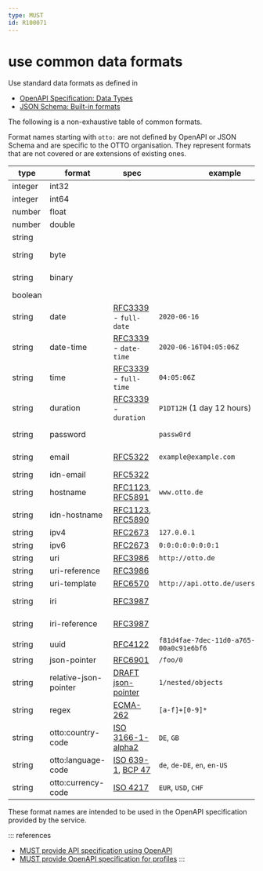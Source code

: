 ```yaml
---
type: MUST
id: R100071
---
```


# use common data formats

Use standard data formats as defined in

- [OpenAPI Specification: Data Types](http://spec.openapis.org/oas/v3.0.3#data-types)
- [JSON Schema: Built-in formats](https://json-schema.org/draft/2019-09/json-schema-validation.html#rfc.section.7.3)

The following is a non-exhaustive table of common formats.

Format names starting with `otto:` are not defined by OpenAPI or JSON Schema and are specific to the OTTO organisation.
They represent formats that are not covered or are extensions of existing ones.

| type    | format                | spec                                   | example                                | comment                         |
| ------- | --------------------- | -------------------------------------- | -------------------------------------- | ------------------------------- |
| integer | int32                 |                                        |                                        | signed 32 bits                  |
| integer | int64                 |                                        |                                        |                                 | signed 64 bits (a.k.a long) |
| number  | float                 |                                        |                                        |                                 |
| number  | double                |                                        |                                        |                                 |
| string  |                       |                                        |                                        |                                 |
| string  | byte                  |                                        |                                        | base64 encoded characters       |
| string  | binary                |                                        |                                        | any sequence of octets          |
| boolean |                       |                                        |                                        |                                 |
| string  | date                  | [RFC3339] - `full-date`                | `2020-06-16`                           | see also [date rule][rule-date] |
| string  | date-time             | [RFC3339] - `date-time`                | `2020-06-16T04:05:06Z`                 | see also [date rule][rule-date] |
| string  | time                  | [RFC3339] - `full-time`                | `04:05:06Z`                            | see also [date rule][rule-date] |
| string  | duration              | [RFC3339] - `duration`                 | `P1DT12H` (1 day 12 hours)             |                                 |
| string  | password              |                                        | `passw0rd`                             | a hint for processing/display   |
| string  | email                 | [RFC5322][rfc5322]                     | `example@example.com`                      | internationalized email         |
| string  | idn-email             | [RFC5322][rfc5322]                     |                                        |                                 |
| string  | hostname              | [RFC1123][rfc1123], [RFC5891][rfc5891] | `www.otto.de`                          | internationalized hostname      |
| string  | idn-hostname          | [RFC1123][rfc1123], [RFC5890][rfc5890] |                                        |                                 |
| string  | ipv4                  | [RFC2673][rfc2673]                     | `127.0.0.1`                            |                                 |
| string  | ipv6                  | [RFC2673][rfc2673]                     | `0:0:0:0:0:0:0:1`                      |                                 |
| string  | uri                   | [RFC3986][rfc3986]                     | `http://otto.de`                       |                                 |
| string  | uri-reference         | [RFC3986][rfc3986]                     |                                        |                                 |
| string  | uri-template          | [RFC6570][rfc6570]                     | `http://api.otto.de/users/{userId}`    |                                 |
| string  | iri                   | [RFC3987][rfc3987]                     |                                        | internationalized URI           |
| string  | iri-reference         | [RFC3987][rfc3987]                     |                                        | internationalized URI-reference |
| string  | uuid                  | [RFC4122][rfc4122]                     | `f81d4fae-7dec-11d0-a765-00a0c91e6bf6` |                                 |
| string  | json-pointer          | [RFC6901][rfc6901]                     | `/foo/0`                               |                                 |
| string  | relative-json-pointer | [DRAFT json-pointer][json-pointer]     | `1/nested/objects`                     |                                 |
| string  | regex                 | [ECMA-262][ecma-262]                   | `[a-f]+[0-9]*`                         |                                 |
| string  | otto:country-code     | [ISO 3166-1-alpha2][iso3166-1-alpha2]  | `DE`, `GB`                             |                                 |
| string  | otto:language-code    | [ISO 639-1][iso639-1], [BCP 47][bcp47] | `de`, `de-DE`, `en`, `en-US`           |                                 |
| string  | otto:currency-code    | [ISO 4217][iso4217]                    | `EUR`, `USD`, `CHF`                    |                                 |

These format names are intended to be used in the OpenAPI specification provided by the service.

::: references

- [MUST provide API specification using OpenAPI](./guidelines/020_guidelines/010_general-guidelines/1040_must-provide-api-specification-using-openapi.md)
- [MUST provide OpenAPI specification for profiles](./guidelines/020_guidelines/040_hypermedia/4030_must-provide-openapi-spec-for-profiles.md)
  :::

[rule-date]: ./guidelines/020_guidelines/060_resources/3020_must-use-common-date-and-time-format.md
[rfc3339]: https://tools.ietf.org/html/rfc3339#section-5.6
[rfc5322]: https://tools.ietf.org/html/rfc5322#section-3.4.1
[rfc6531]: https://tools.ietf.org/html/rfc6531
[rfc1123]: https://tools.ietf.org/html/rfc1123#section-2.1
[rfc5891]: https://tools.ietf.org/html/rfc5891#section-4.4
[rfc5890]: https://tools.ietf.org/html/rfc5890#section-2.3.2.3
[rfc2673]: https://tools.ietf.org/html/rfc2673#section-3.2
[rfc3986]: https://tools.ietf.org/html/rfc3986
[rfc3987]: https://tools.ietf.org/html/rfc3987
[rfc6901]: https://tools.ietf.org/html/rfc6901#section-5
[json-pointer]: https://tools.ietf.org/html/draft-handrews-relative-json-pointer-02
[ecma-262]: https://www.ecma-international.org/publications/files/ECMA-ST/Ecma-262.pdf
[rfc6570]: https://tools.ietf.org/html/rfc6570
[rfc4122]: https://tools.ietf.org/html/rfc4122
[iso3166-1-alpha2]: https://www.iso.org/iso-3166-country-codes.html
[iso639-1]: https://www.loc.gov/standards/iso639-2/php/English_list.php
[bcp47]: https://tools.ietf.org/html/bcp47
[iso4217]: https://www.currency-iso.org/en/home/tables/table-a1.html

